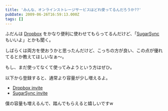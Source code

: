 ```yaml
---
title: 'みんな、オンラインストレージサービスはどれ使ってるんだろうか??'
pubDate: 2009-06-26T16:59:13.000Z
tags: []
---
```


ふだんは [Dropbox](https://www.getdropbox.com/) をかなり便利に使わせてもらってるんだけど、「[SugarSync](http://www.sugarsync.com/)もいいよ」とかも聞く。

しばらくは両方を使おうかと思ったんだけど、こっちの方が良い、この点が優れてるとか教えてほしいなぁ〜。

もし、まだ使ってなくて使ってみようという方はぜひ。

以下から登録すると、通常より容量が少し増えるよ。

- [Dropbox invite](https://www.getdropbox.com/referrals/NTEwNzg1NDk)
- [SugarSync invite](https://www.sugarsync.com/referral?rf=eh22jp6kn5ad)

僕の容量も増えるんで、踏んでもらえると嬉しいですw
